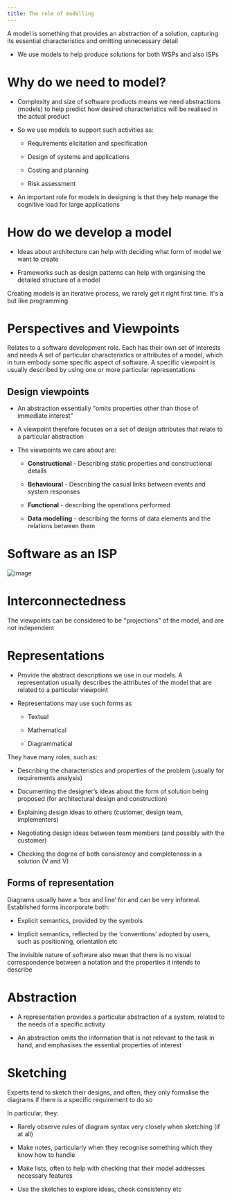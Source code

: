 ```yaml
---
title: The role of modelling
---
```


<Definition name="Model">
A model is something that provides an abstraction of a solution, capturing its essential characteristics and omitting unnecessary detail
</Definition>

- We use models to help produce solutions for both WSPs and also ISPs

# Why do we need to model?

- Complexity and size of software products means we need abstractions
  (models) to help predict how desired characteristics will be
  realised in the actual product

- So we use models to support such activities as:

  - Requirements elicitation and specification

  - Design of systems and applications

  - Costing and planning

  - Risk assessment

- An important role for models in designing is that they help manage
  the cognitive load for large applications

# How do we develop a model

- Ideas about architecture can help with deciding what form of model
  we want to create

- Frameworks such as design patterns can help with organising the
  detailed structure of a model

<Important>
Creating models is an iterative process, we rarely get it right first time. It's a but like programming
</Important>

# Perspectives and Viewpoints

<Definition name="Perspective">
Relates to a software development role. Each has their own set of interests and needs
</Definition>

<Definition name="Viewpoint">
A set of particular characteristics or attributes of a model, which in turn embody some specific aspect of software. A specific viewpoint is usually described by using one or more particular representations
</Definition>

## Design viewpoints

- An abstraction essentially "omits properties other than those of
  immediate interest"

- A viewpoint therefore focuses on a set of design attributes that
  relate to a particular abstraction

- The viewpoints we care about are:

  - **Constructional** - Describing static properties and
    constructional details

  - **Behavioural** - Describing the casual links between events and
    system responses

  - **Functional** - describing the operations performed

  - **Data modelling** - describing the forms of data elements and
    the relations between them

# Software as an ISP

![image](/img/Year_2/Software_Engineering/Modelling/Role/ISP.png)

# Interconnectedness

The viewpoints can be considered to be "projections" of the model, and
are not independent

# Representations

- Provide the abstract descriptions we use in our models. A
  representation usually describes the attributes of the model that
  are related to a particular viewpoint

- Representations may use such forms as

  - Textual

  - Mathematical

  - Diagrammatical

They have many roles, such as:

- Describing the characteristics and properties of the problem
  (usually for requirements analysis)

- Documenting the designer’s ideas about the form of solution being
  proposed (for architectural design and construction)

- Explaining design ideas to others (customer, design team,
  implementers)

- Negotiating design ideas between team members (and possibly with the
  customer)

- Checking the degree of both consistency and completeness in a
  solution (V and V)

## Forms of representation

Diagrams usually have a ’box and line’ for and can be very informal.
Established forms incorporate both:

- Explicit semantics, provided by the symbols

- Implicit semantics, reflected by the ’conventions’ adopted by users,
  such as positioning, orientation etc

The invisible nature of software also mean that there is no visual
correspondence between a notation and the properties it intends to
describe

# Abstraction

- A representation provides a particular abstraction of a system,
  related to the needs of a specific activity

- An abstraction omits the information that is not relevant to the
  task in hand, and emphasises the essential properties of interest

# Sketching

Experts tend to sketch their designs, and often, they only formalise the
diagrams if there is a specific requirement to do so

In particular, they:

- Rarely observe rules of diagram syntax very closely when sketching
  (if at all)

- Make notes, particularly when they recognise something which they
  know how to handle

- Make lists, often to help with checking that their model addresses
  necessary features

- Use the sketches to explore ideas, check consistency etc

